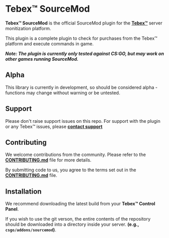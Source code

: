 # Tebex™ SourceMod
**Tebex™ SourceMod** is the official SourceMod plugin for the **[Tebex™](https://www.tebex.io)** server monitization platform.

This plugin is a complete plugin to check for purchases from the Tebex™ platform and execute commands in game.

***Note: The plugin is currently only tested against CS:GO, but may work on other games running SourceMod.***

## Alpha
This library is currently in development, so should be considered alpha - functions may change without warning or be untested.

## Support
Please don't raise support issues on this repo. For support with the plugin or any Tebex™ issues, please **[contact support](http://help.buycraft.net)**

## Contributing
We welcome contributions from the community. Please refer to the **[CONTRIBUTING.md](/CONTRIBUTING.md)** file for more details. 

By submitting code to us, you agree to the terms set out in the **[CONTRIBUTING.md](/CONTRIBUTING.md)** file.

## Installation
We recommend downloading the latest build from your **Tebex™ Control Panel**.

If you wish to use the git verson, the entire contents of the repository should be downloaded into a directory inside your server. **(e.g., `csgo/addons/sourcemod`)**.

